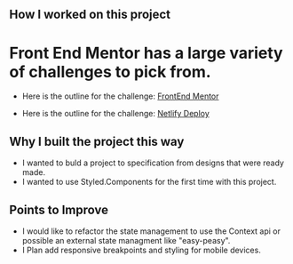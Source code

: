 ## How I worked on this project
# Front End Mentor has a large variety of challenges to pick from.
- Here is the outline for the challenge: [FrontEnd Mentor](https://www.frontendmentor.io/challenges/tip-calculator-app-ugJNGbJUX)

- Here is the outline for the challenge: [Netlify Deploy](https://awesome-shaw-046d84.netlify.app/)
## Why I built the project this way
- I wanted to buld a project to specification from designs that were ready made.
- I wanted to use Styled.Components for the first time with this project.
## Points to Improve
- I would like to refactor the state management to use the Context api or possible an external state managment like "easy-peasy".
- I Plan add responsive breakpoints and styling for mobile devices.

